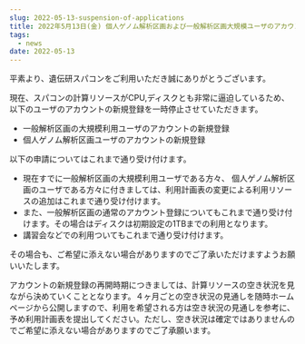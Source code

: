 ```yaml
---
slug: 2022-05-13-suspension-of-applications
title: 2022年5月13日(金) 個人ゲノム解析区画および一般解析区画大規模ユーザのアカウントの新規登録の一時停止
tags:
  - news
date: 2022-05-13
---
```


平素より、遺伝研スパコンをご利用いただき誠にありがとうございます。

現在、スパコンの計算リソースがCPU,ディスクとも非常に逼迫しているため、以下のユーザのアカウントの新規登録を一時停止させていただきます。

<!-- truncate -->

- 一般解析区画の大規模利用ユーザのアカウントの新規登録
- 個人ゲノム解析区画ユーザのアカウントの新規登録

以下の申請についてはこれまで通り受け付けます。

- 現在すでに一般解析区画の大規模利用ユーザである方々、 個人ゲノム解析区画のユーザである方々に付きましては、利用計画表の変更による利用リソースの追加はこれまで通り受け付けます。
- また、一般解析区画の通常のアカウント登録についてもこれまで通り受け付けます。その場合はディスクは初期設定の1TBまでの利用となります。
- 講習会などでの利用ついてもこれまで通り受け付けます。

その場合も、ご希望に添えない場合がありますのでご了承いただけますようお願いいたします。


アカウントの新規登録の再開時期につきましては、計算リソースの空き状況を見ながら決めていくこととなります。４ヶ月ごとの空き状況の見通しを随時ホームページから公開しますので、利用を希望される方は空き状況の見通しを参考に、予め利用計画表を提出してください。ただし、空き状況は確定ではありませんのでご希望に添えない場合がありますのでご了承願います。





